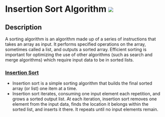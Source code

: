 # Insertion Sort Algorithm [![](https://img.shields.io/badge/Robert-Muraru-blue)](https://robert-muraru-portfolio.herokuapp.com/)


## Description
A sorting algorithm is an algorithm made up of a series of instructions that takes an array as input. It performs specified operations on the array, sometimes called a list, and outputs a sorted array.
 Efficient sorting is important for optimizing the use of other algorithms (such as search and merge algorithms) which require input data to be in sorted lists.

### [Insertion Sort](https://en.wikipedia.org/wiki/Insertion_sort)
* Insertion sort is a simple sorting algorithm that builds the final sorted array (or list) one item at a time.
* Insertion sort iterates, consuming one input element each repetition, and grows a sorted output list. At each iteration, insertion sort removes one element from the input data, finds the location it belongs within the sorted list, and inserts it there. It repeats until no input elements remain.
